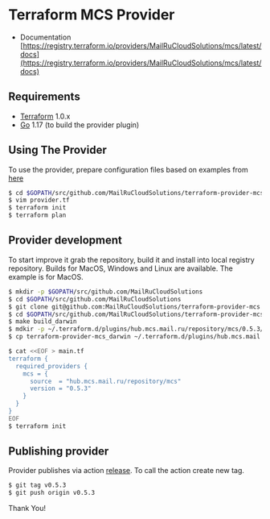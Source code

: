 Terraform MCS Provider
============================

* Documentation [https://registry.terraform.io/providers/MailRuCloudSolutions/mcs/latest/docs](https://registry.terraform.io/providers/MailRuCloudSolutions/mcs/latest/docs)

Requirements
------------

-	[Terraform](https://www.terraform.io/downloads.html) 1.0.x
-	[Go](https://golang.org/doc/install) 1.17 (to build the provider plugin)

Using The Provider
----------------------
To use the provider, prepare configuration files based on examples from [here](https://github.com/MailRuCloudSolutions/terraform-provider-mcs/tree/master/examples)

```sh
$ cd $GOPATH/src/github.com/MailRuCloudSolutions/terraform-provider-mcs/examples/create-mcs-cluster
$ vim provider.tf
$ terraform init
$ terraform plan
```

Provider development
---------------------
To start improve it grab the repository, build it and install into local registry repository.
Builds for MacOS, Windows and Linux are available.
The example is for MacOS.
```sh
$ mkdir -p $GOPATH/src/github.com/MailRuCloudSolutions
$ cd $GOPATH/src/github.com/MailRuCloudSolutions
$ git clone git@github.com:MailRuCloudSolutions/terraform-provider-mcs.git
$ cd $GOPATH/src/github.com/MailRuCloudSolutions/terraform-provider-mcs
$ make build_darwin
$ mdkir -p ~/.terraform.d/plugins/hub.mcs.mail.ru/repository/mcs/0.5.3/darwin_amd64/
$ cp terraform-provider-mcs_darwin ~/.terraform.d/plugins/hub.mcs.mail.ru/repository/mcs/0.5.3/darwin_amd64/terraform-provider-mcs_v0.5.3

$ cat <<EOF > main.tf 
terraform {
  required_providers {
    mcs = {
      source  = "hub.mcs.mail.ru/repository/mcs"
      version = "0.5.3"
    }
  }
}
EOF
$ terraform init
```

Publishing provider
-------------------
Provider publishes via action [release](https://github.com/MailRuCloudSolutions/terraform-provider-mcs/blob/master/.github/workflows/release.yml).
To call the action create new tag.
```sh
$ git tag v0.5.3
$ git push origin v0.5.3
```

Thank You!